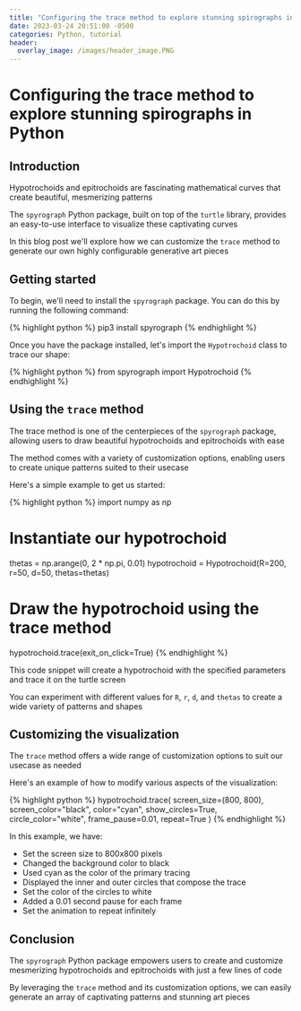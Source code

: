 ```yaml
---
title: "Configuring the trace method to explore stunning spirographs in Python"
date: 2023-03-24 20:51:00 -0500
categories: Python, tutorial
header:
  overlay_image: /images/header_image.PNG
---
```


# Configuring the trace method to explore stunning spirographs in Python

## Introduction

Hypotrochoids and epitrochoids are fascinating mathematical curves that create beautiful, mesmerizing patterns

The `spyrograph` Python package, built on top of the `turtle` library, provides an easy-to-use interface to visualize these captivating curves

In this blog post we'll explore how we can customize the `trace` method to generate our own highly configurable generative art pieces

## Getting started

To begin, we'll need to install the `spyrograph` package. You can do this by running the following command:

{% highlight python %}
pip3 install spyrograph
{% endhighlight %}

Once you have the package installed, let's import the `Hypotrochoid` class to trace our shape:

{% highlight python %}
from spyrograph import Hypotrochoid
{% endhighlight %}

## Using the `trace` method

The trace method is one of the centerpieces of the `spyrograph` package, allowing users to draw beautiful hypotrochoids and epitrochoids with ease

The method comes with a variety of customization options, enabling users to create unique patterns suited to their usecase

Here's a simple example to get us started:

{% highlight python %}
import numpy as np

# Instantiate our hypotrochoid
thetas = np.arange(0, 2 * np.pi, 0.01)
hypotrochoid = Hypotrochoid(R=200, r=50, d=50, thetas=thetas)

# Draw the hypotrochoid using the trace method
hypotrochoid.trace(exit_on_click=True)
{% endhighlight %}

This code snippet will create a hypotrochoid with the specified parameters and trace it on the turtle screen

You can experiment with different values for `R`, `r`, `d`, and `thetas` to create a wide variety of patterns and shapes

## Customizing the visualization

The `trace` method offers a wide range of customization options to suit our usecase as needed

Here's an example of how to modify various aspects of the visualization:

{% highlight python %}
hypotrochoid.trace(
    screen_size=(800, 800),
    screen_color="black",
    color="cyan",
    show_circles=True,
    circle_color="white",
    frame_pause=0.01,
    repeat=True
)
{% endhighlight %}

In this example, we have:

- Set the screen size to 800x800 pixels
- Changed the background color to black
- Used cyan as the color of the primary tracing
- Displayed the inner and outer circles that compose the trace
- Set the color of the circles to white
- Added a 0.01 second pause for each frame
- Set the animation to repeat infinitely

## Conclusion

The `spyrograph` Python package empowers users to create and customize mesmerizing hypotrochoids and epitrochoids with just a few lines of code

By leveraging the `trace` method and its customization options, we can easily generate an array of captivating patterns and stunning art pieces